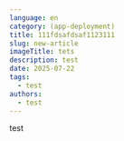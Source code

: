 ```yaml
---
language: en
category: (app-deployment)
title: 111fdsafdsaf1123111
slug: new-article
imageTitle: tets
description: test
date: 2025-07-22
tags:
  - test
authors:
  - test
---
```

test
